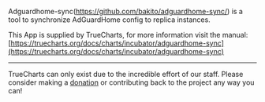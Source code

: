 Adguardhome-sync(https://github.com/bakito/adguardhome-sync/) is a tool to synchronize AdGuardHome config to replica instances.

This App is supplied by TrueCharts, for more information visit the manual: [https://truecharts.org/docs/charts/incubator/adguardhome-sync](https://truecharts.org/docs/charts/incubator/adguardhome-sync)

---

TrueCharts can only exist due to the incredible effort of our staff.
Please consider making a [donation](https://truecharts.org/docs/about/sponsor) or contributing back to the project any way you can!

